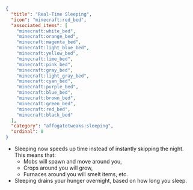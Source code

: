 ```json
{
  "title": "Real-Time Sleeping",
  "icon": "minecraft:red_bed",
  "associated_items": [
    "minecraft:white_bed",
    "minecraft:orange_bed",
    "minecraft:magenta_bed",
    "minecraft:light_blue_bed",
    "minecraft:yellow_bed",
    "minecraft:lime_bed",
    "minecraft:pink_bed",
    "minecraft:gray_bed",
    "minecraft:light_gray_bed",
    "minecraft:cyan_bed",
    "minecraft:purple_bed",
    "minecraft:blue_bed",
    "minecraft:brown_bed",
    "minecraft:green_bed",
    "minecraft:red_bed",
    "minecraft:black_bed"
  ],
  "category": "affogatotweaks:sleeping",
  "ordinal": 0
}
```

- Sleeping now speeds up time instead of instantly skipping the night. This means that:
  - Mobs will spawn and move around you,
  - Crops around you will grow,
  - Furnaces around you will smelt items, etc.
- Sleeping drains your hunger overnight, based on how long you sleep.